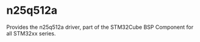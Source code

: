 # n25q512a
Provides the n25q512a driver, part of the STM32Cube BSP Component for all STM32xx series.
